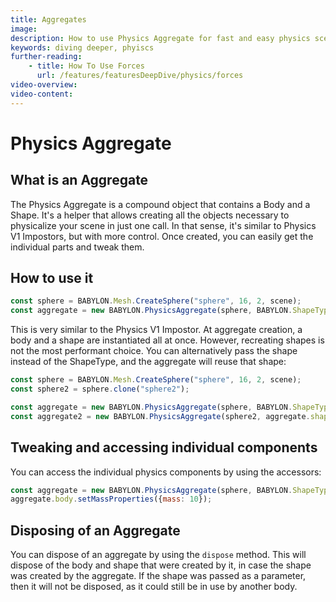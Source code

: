 ```yaml
---
title: Aggregates
image: 
description: How to use Physics Aggregate for fast and easy physics scene creation.
keywords: diving deeper, phyiscs
further-reading:
    - title: How To Use Forces
      url: /features/featuresDeepDive/physics/forces
video-overview:
video-content:
---
```


# Physics Aggregate

## What is an Aggregate

The Physics Aggregate is a compound object that contains a Body and a Shape. It's a helper that allows creating all the objects necessary to physicalize your scene in just one call.
In that sense, it's similar to Physics V1 Impostors, but with more control.
Once created, you can easily get the individual parts and tweak them.

## How to use it

```javascript
const sphere = BABYLON.Mesh.CreateSphere("sphere", 16, 2, scene);
const aggregate = new BABYLON.PhysicsAggregate(sphere, BABYLON.ShapeType.SPHERE, { mass: 1 }, scene);
```

This is very similar to the Physics V1 Impostor.
At aggregate creation, a body and a shape are instantiated all at once. However, recreating shapes is not the most performant choice. You can alternatively pass the shape instead of the ShapeType, and the aggregate will reuse that shape:

```javascript
const sphere = BABYLON.Mesh.CreateSphere("sphere", 16, 2, scene);
const sphere2 = sphere.clone("sphere2");

const aggregate = new BABYLON.PhysicsAggregate(sphere, BABYLON.ShapeType.SPHERE, { mass: 1 }, scene);
const aggregate2 = new BABYLON.PhysicsAggregate(sphere2, aggregate.shape, { mass: 1 }, scene);
```

## Tweaking and accessing individual components

You can access the individual physics components by using the accessors:

```javascript
const aggregate = new BABYLON.PhysicsAggregate(sphere, BABYLON.ShapeType.SPHERE, { mass: 1 }, scene);
aggregate.body.setMassProperties({mass: 10});
```

## Disposing of an Aggregate

You can dispose of an aggregate by using the `dispose` method. This will dispose of the body and shape that were created by it, in case the shape was created by the aggregate. If the shape was passed as a parameter, then it will not be disposed, as it could still be in use by another body.
